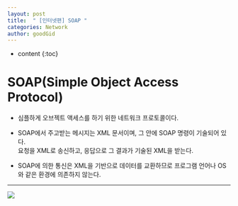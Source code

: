 ```yaml
---
layout: post
title:  " [인터넷편] SOAP "
categories: Network
author: goodGid
---
```

* content
{:toc}


# SOAP(Simple Object Access Protocol)

* 심플하게 오브젝트 액세스를 하기 위한 네트워크 프로토콜이다.

* SOAP에서 주고받는 메시지는 XML 문서이며, 그 안에 SOAP 명령이 기술되어 있다. <br> 요청을 XML로 송신하고, 응답으로 그 결과가 기술된 XML을 받는다.

* SOAP에 의한 통신은 XML을 기반으로 데이터를 교환하므로 프로그램 언어나 OS와 같은 환경에 의존하지 않는다.






---


![](/assets/img/network/soap_1.png)



